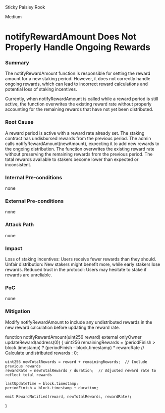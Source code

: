 Sticky Paisley Rook

Medium

# notifyRewardAmount Does Not Properly Handle Ongoing Rewards

### Summary

The notifyRewardAmount function is responsible for setting the reward amount for a new staking period. However, it does not correctly handle ongoing rewards, which can lead to incorrect reward calculations and potential loss of staking incentives.

Currently, when notifyRewardAmount is called while a reward period is still active, the function overwrites the existing reward rate without properly accounting for the remaining rewards that have not yet been distributed.

### Root Cause

A reward period is active with a reward rate already set.
The staking contract has undisbursed rewards from the previous period.
The admin calls notifyRewardAmount(newAmount), expecting it to add new rewards to the ongoing distribution.
The function overwrites the existing reward rate without preserving the remaining rewards from the previous period.
The total rewards available to stakers become lower than expected or inconsistent.


### Internal Pre-conditions

none

### External Pre-conditions

none

### Attack Path

none

### Impact

Loss of staking incentives: Users receive fewer rewards than they should.
Unfair distribution: New stakers might benefit more, while early stakers lose rewards.
Reduced trust in the protocol: Users may hesitate to stake if rewards are unreliable.

### PoC

none

### Mitigation

Modify notifyRewardAmount to include any undistributed rewards in the new reward calculation before updating the reward rate.

function notifyRewardAmount(uint256 reward) external onlyOwner updateReward(address(0)) {
    uint256 remainingRewards = (periodFinish > block.timestamp) 
        ? (periodFinish - block.timestamp) * rewardRate  // Calculate undistributed rewards
        : 0;

    uint256 newTotalRewards = reward + remainingRewards;  // Include previous rewards
    rewardRate = newTotalRewards / duration;  // Adjusted reward rate to reflect total rewards

    lastUpdateTime = block.timestamp;
    periodFinish = block.timestamp + duration;

    emit RewardNotified(reward, newTotalRewards, rewardRate);
}
